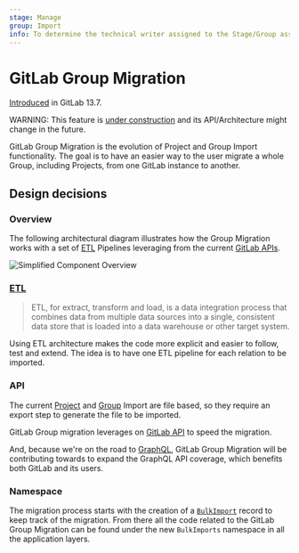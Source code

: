 ```yaml
---
stage: Manage
group: Import
info: To determine the technical writer assigned to the Stage/Group associated with this page, see https://about.gitlab.com/handbook/product/ux/technical-writing/#assignments
---
```


# GitLab Group Migration

[Introduced](https://gitlab.com/groups/gitlab-org/-/epics/2771) in GitLab 13.7.

WARNING:
This feature is [under construction](https://gitlab.com/groups/gitlab-org/-/epics/2771) and its API/Architecture might change in the future.

GitLab Group Migration is the evolution of Project and Group Import functionality. The
goal is to have an easier way to the user migrate a whole Group, including
Projects, from one GitLab instance to another.

## Design decisions

### Overview

The following architectural diagram illustrates how the Group Migration
works with a set of [ETL](#etl) Pipelines leveraging from the current [GitLab APIs](#api).

![Simplified Component Overview](img/bulk_imports_overview_v13_7.png)

### [ETL](https://www.ibm.com/cloud/learn/etl)

<!-- Direct quote from the IBM URL link -->

> ETL, for extract, transform and load, is a data integration process that
> combines data from multiple data sources into a single, consistent data store
> that is loaded into a data warehouse or other target system.

Using ETL architecture makes the code more explicit and easier to follow, test and extend. The
idea is to have one ETL pipeline for each relation to be imported.

### API

The current [Project](../user/project/settings/import_export.md) and [Group](../user/group/settings/import_export.md) Import are file based, so they require an export
step to generate the file to be imported.

GitLab Group migration leverages on [GitLab API](../api/index.md) to speed the migration.

And, because we're on the road to [GraphQL](../api/index.md#graphql-api),
GitLab Group Migration will be contributing towards to expand the GraphQL API coverage, which benefits both GitLab
and its users.

### Namespace

The migration process starts with the creation of a [`BulkImport`](https://gitlab.com/gitlab-org/gitlab/-/blob/master/app/models/bulk_import.rb)
record to keep track of the migration. From there all the code related to the
GitLab Group Migration can be found under the new `BulkImports` namespace in all the application layers.
